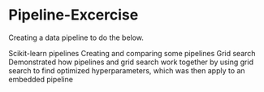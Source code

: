 # Pipeline-Excercise

Creating a data pipeline to do the below. 


Scikit-learn pipelines
Creating and comparing some pipelines
Grid search
Demonstrated how pipelines and grid search work together by using grid search to find optimized hyperparameters, which was then apply to an embedded pipeline
